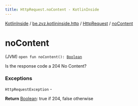 ```yaml
---
title: HttpRequest.noContent - KotlinInside
---
```


[KotlinInside](../../index.html) / [be.zvz.kotlininside.http](../index.html) / [HttpRequest](index.html) / [noContent](./no-content.html)

# noContent

(JVM) `open fun noContent(): `[`Boolean`](https://kotlinlang.org/api/latest/jvm/stdlib/kotlin/-boolean/index.html)

Is the response code a 204 No Content?

### Exceptions

`HttpRequestException` -

**Return**
[Boolean](https://kotlinlang.org/api/latest/jvm/stdlib/kotlin/-boolean/index.html): true if 204, false otherwise

